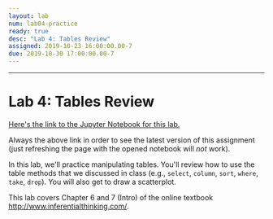 ```yaml
---
layout: lab
num: lab04-practice
ready: true
desc: "Lab 4: Tables Review"
assigned: 2019-10-23 16:00:00.00-7
due: 2019-10-30 17:00:00.00-7
---
```


***

# Lab 4: Tables Review

[Here's the link to the Jupyter Notebook for this lab.](https://data1.lsit.ucsb.edu/hub/user-redirect/git-pull?repo=https://github.com/ucsb-int5/int5-f19-notebooks&subPath=lab04-practice/lab04_practice.ipynb)

Always the above link in order to see the latest version of this assignment (just refreshing the page with the opened notebook will *not* work).

In this lab, we'll practice manipulating tables. You'll review how to use the table methods that we discussed in class (e.g., `select`, `column`, `sort`, `where`, `take`, `drop`). You will also get to draw a scatterplot.

This lab covers Chapter 6 and 7 (Intro) of the online textbook <http://www.inferentialthinking.com/>. 


